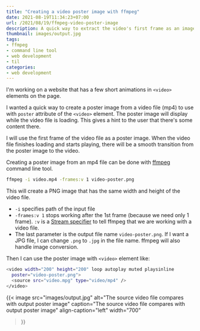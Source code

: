 ```yaml
---
title: "Creating a video poster image with ffmpeg"
date: 2021-08-19T11:34:23+07:00
url: /2021/08/19/ffmpeg-video-poster-image
description: A quick way to extract the video's first frame as an image to use with `poster` HTML attribute
thumbnail: images/output.jpg
tags:
- ffmpeg
- command line tool
- web development
- til
categories:
- web development
---
```


I'm working on a website that has a few short animations in `<video>` elements on the page.

I wanted a quick way to create a poster image from a video file (mp4) to use with `poster` attribute of the `<video>` element. The poster image will display while the video file is loading. This gives a hint to the user that there's some content there.

I will use the first frame of the video file as a poster image. When the video file finishes loading and starts playing, there will be a smooth transition from the poster image to the video.

Creating a poster image from an mp4 file can be done with [ffmpeg](https://www.ffmpeg.org/) command line tool.

```bash
ffmpeg -i video.mp4 -frames:v 1 video-poster.png
```

This will create a PNG image that has the same width and height of the video file.

- `-i` specifies path of the input file
- `-frames:v 1` stops working after the 1st frame (because we need only 1 frame). `:v` is a [Stream specifier](https://ffmpeg.org/ffmpeg.html#Stream-specifiers-1) to tell ffmpeg that we are working with a video file.
- The last parameter is the output file name `video-poster.png`. If I want a JPG file, I can change `.png` to `.jpg` in the file name. ffmpeg will also handle image conversion.

Then I can use the poster image with `<video>` element like:

```bash
<video width="200" height="200" loop autoplay muted playsinline
  poster="video-poster.png">
  <source src="video.mpg" type="video/mp4" />
</video>
```

{{< image
  src="images/output.jpg"
  alt="The source video file compares with output poster image"
  caption="The source video file compares with output poster image"
  align-caption="left"
  width="700"
>}}
